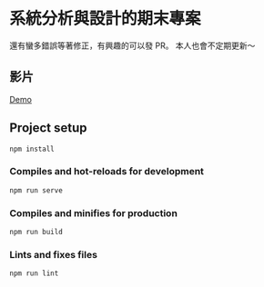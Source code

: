 # 系統分析與設計的期末專案
還有蠻多錯誤等著修正，有興趣的可以發 PR。
本人也會不定期更新～

## 影片
[Demo](https://www.youtube.com/watch?v=vGTLcxNC0tk)

## Project setup
```
npm install
```

### Compiles and hot-reloads for development
```
npm run serve
```

### Compiles and minifies for production
```
npm run build
```

### Lints and fixes files
```
npm run lint
```
